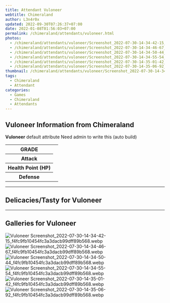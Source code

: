 ```yaml
---
title: Attendant Vuloneer
webtitle: Chimeraland
author: L3n4r0x
updated: 2022-09-30T07:26:37+07:00
date: 2022-01-08T01:56:03+07:00
permalink: /chimeraland/attendants/vuloneer.html
photos:
  - /chimeraland/attendants/vuloneer/Screenshot_2022-07-30-14-34-42-15_f4fc9fb10454fc3a3dacb99dff89b568.webp
  - /chimeraland/attendants/vuloneer/Screenshot_2022-07-30-14-34-46-67_f4fc9fb10454fc3a3dacb99dff89b568.webp
  - /chimeraland/attendants/vuloneer/Screenshot_2022-07-30-14-34-50-44_f4fc9fb10454fc3a3dacb99dff89b568.webp
  - /chimeraland/attendants/vuloneer/Screenshot_2022-07-30-14-34-55-54_f4fc9fb10454fc3a3dacb99dff89b568.webp
  - /chimeraland/attendants/vuloneer/Screenshot_2022-07-30-14-35-01-42_f4fc9fb10454fc3a3dacb99dff89b568.webp
  - /chimeraland/attendants/vuloneer/Screenshot_2022-07-30-14-35-06-92_f4fc9fb10454fc3a3dacb99dff89b568.webp
thumbnail: /chimeraland/attendants/vuloneer/Screenshot_2022-07-30-14-34-42-15_f4fc9fb10454fc3a3dacb99dff89b568.webp
tags:
  - Chimeraland
  - Attendant
categories:
  - Games
  - Chimeraland
  - Attendants
---
```


<section id="bootstrap-wrapper"><link rel="stylesheet" href="https://cdn.statically.io/gh/dimaslanjaka/Web-Manajemen/40ac3225/css/bootstrap-4.5-wrapper.css"/><h2>Vuloneer Information from Chimeraland</h2><p><b>Vuloneer</b> default attribute Need admin to write this (auto build)<table><tr><th>GRADE</th><td></td></tr><tr><th>Attack</th><td></td></tr><tr><th>Health Point (HP)</th><td></td></tr><tr><th>Defense</th><td></td></tr></table></p><hr/><h2>Delicacies/Tasty for Vuloneer</h2><hr/><div id="gallery"><h2>Galleries for Vuloneer</h2><div class="row"><div class="col-lg-6 col-12"><img src="/chimeraland/attendants/vuloneer/Screenshot_2022-07-30-14-34-42-15_f4fc9fb10454fc3a3dacb99dff89b568.webp" alt="Vuloneer Screenshot_2022-07-30-14-34-42-15_f4fc9fb10454fc3a3dacb99dff89b568.webp"/></div><div class="col-lg-6 col-12"><img src="/chimeraland/attendants/vuloneer/Screenshot_2022-07-30-14-34-46-67_f4fc9fb10454fc3a3dacb99dff89b568.webp" alt="Vuloneer Screenshot_2022-07-30-14-34-46-67_f4fc9fb10454fc3a3dacb99dff89b568.webp"/></div><div class="col-lg-6 col-12"><img src="/chimeraland/attendants/vuloneer/Screenshot_2022-07-30-14-34-50-44_f4fc9fb10454fc3a3dacb99dff89b568.webp" alt="Vuloneer Screenshot_2022-07-30-14-34-50-44_f4fc9fb10454fc3a3dacb99dff89b568.webp"/></div><div class="col-lg-6 col-12"><img src="/chimeraland/attendants/vuloneer/Screenshot_2022-07-30-14-34-55-54_f4fc9fb10454fc3a3dacb99dff89b568.webp" alt="Vuloneer Screenshot_2022-07-30-14-34-55-54_f4fc9fb10454fc3a3dacb99dff89b568.webp"/></div><div class="col-lg-6 col-12"><img src="/chimeraland/attendants/vuloneer/Screenshot_2022-07-30-14-35-01-42_f4fc9fb10454fc3a3dacb99dff89b568.webp" alt="Vuloneer Screenshot_2022-07-30-14-35-01-42_f4fc9fb10454fc3a3dacb99dff89b568.webp"/></div><div class="col-lg-6 col-12"><img src="/chimeraland/attendants/vuloneer/Screenshot_2022-07-30-14-35-06-92_f4fc9fb10454fc3a3dacb99dff89b568.webp" alt="Vuloneer Screenshot_2022-07-30-14-35-06-92_f4fc9fb10454fc3a3dacb99dff89b568.webp"/></div></div></div></section>
